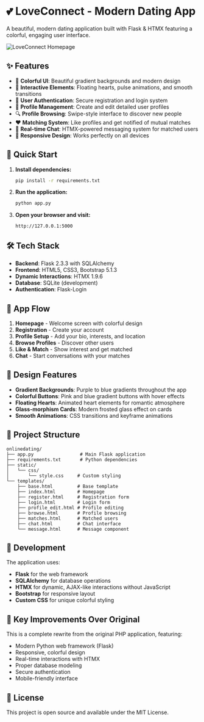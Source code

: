 # 💕 LoveConnect - Modern Dating App

A beautiful, modern dating application built with Flask & HTMX featuring a colorful, engaging user interface.

![LoveConnect Homepage](https://github.com/user-attachments/assets/26e5770a-7d70-4db9-891a-9dc072d6dc2f)

## ✨ Features

- 🎨 **Colorful UI**: Beautiful gradient backgrounds and modern design
- 💝 **Interactive Elements**: Floating hearts, pulse animations, and smooth transitions
- 🔐 **User Authentication**: Secure registration and login system
- 👤 **Profile Management**: Create and edit detailed user profiles
- 🔍 **Profile Browsing**: Swipe-style interface to discover new people
- ❤️ **Matching System**: Like profiles and get notified of mutual matches
- 💬 **Real-time Chat**: HTMX-powered messaging system for matched users
- 📱 **Responsive Design**: Works perfectly on all devices

## 🚀 Quick Start

1. **Install dependencies:**
   ```bash
   pip install -r requirements.txt
   ```

2. **Run the application:**
   ```bash
   python app.py
   ```

3. **Open your browser and visit:**
   ```
   http://127.0.0.1:5000
   ```

## 🛠️ Tech Stack

- **Backend**: Flask 2.3.3 with SQLAlchemy
- **Frontend**: HTML5, CSS3, Bootstrap 5.1.3
- **Dynamic Interactions**: HTMX 1.9.6
- **Database**: SQLite (development)
- **Authentication**: Flask-Login

## 📱 App Flow

1. **Homepage** - Welcome screen with colorful design
2. **Registration** - Create your account
3. **Profile Setup** - Add your bio, interests, and location
4. **Browse Profiles** - Discover other users
5. **Like & Match** - Show interest and get matched
6. **Chat** - Start conversations with your matches

## 🎨 Design Features

- **Gradient Backgrounds**: Purple to blue gradients throughout the app
- **Colorful Buttons**: Pink and blue gradient buttons with hover effects
- **Floating Hearts**: Animated heart elements for romantic atmosphere
- **Glass-morphism Cards**: Modern frosted glass effect on cards
- **Smooth Animations**: CSS transitions and keyframe animations

## 📁 Project Structure

```
onlinedating/
├── app.py                 # Main Flask application
├── requirements.txt       # Python dependencies
├── static/
│   └── css/
│       └── style.css     # Custom styling
└── templates/
    ├── base.html         # Base template
    ├── index.html        # Homepage
    ├── register.html     # Registration form
    ├── login.html        # Login form
    ├── profile_edit.html # Profile editing
    ├── browse.html       # Profile browsing
    ├── matches.html      # Matched users
    ├── chat.html         # Chat interface
    └── message.html      # Message component
```

## 🔧 Development

The application uses:
- **Flask** for the web framework
- **SQLAlchemy** for database operations
- **HTMX** for dynamic, AJAX-like interactions without JavaScript
- **Bootstrap** for responsive layout
- **Custom CSS** for unique colorful styling

## 🌟 Key Improvements Over Original

This is a complete rewrite from the original PHP application, featuring:
- Modern Python web framework (Flask)
- Responsive, colorful design
- Real-time interactions with HTMX
- Proper database modeling
- Secure authentication
- Mobile-friendly interface

## 📄 License

This project is open source and available under the MIT License.
